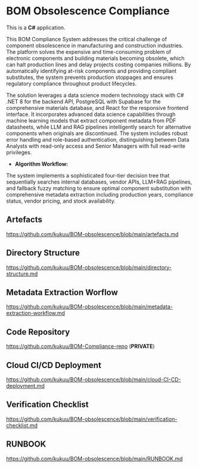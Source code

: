 # BOM Obsolescence Compliance

This is a **C#** application.  

This BOM Compliance System addresses the critical challenge of component obsolescence in manufacturing and construction industries. The platform solves the expensive and time-consuming problem of electronic components and building materials becoming obsolete, which can halt production lines and delay projects costing companies millions. By automatically identifying at-risk components and providing compliant substitutes, the system prevents production stoppages and ensures regulatory compliance throughout product lifecycles.

The solution leverages a data science modern technology stack with C# .NET 8 for the backend API, PostgreSQL with Supabase for the comprehensive materials database, and React for the responsive frontend interface. It incorporates advanced data science capabilities through machine learning models that extract component metadata from PDF datasheets, while LLM and RAG pipelines intelligently search for alternative components when originals are discontinued. The system includes robust error handling and role-based authentication, distinguishing between Data Analysts with read-only access and Senior Managers with full read-write privileges. 
 
- **Algorithm Workflow:** 

The system implements a sophisticated four-tier decision tree that sequentially searches internal databases, vendor APIs, LLM+RAG pipelines, and fallback fuzzy matching to ensure optimal component substitution with comprehensive metadata extraction including production years, compliance status, vendor pricing, and stock availability.

## Artefacts 
https://github.com/kukuu/BOM-obsolescence/blob/main/artefacts.md 

## Directory Structure
https://github.com/kukuu/BOM-obsolescence/blob/main/directory-structure.md 

## Metadata Extraction Worflow
https://github.com/kukuu/BOM-obsolescence/blob/main/metadata-extraction-workflow.md 

##  Code Repository

https://github.com/kukuu/BOM-Compliance-repo (**PRIVATE**)

## Cloud CI/CD Deployment
https://github.com/kukuu/BOM-obsolescence/blob/main/cloud-CI-CD-deployment.md

## Verification Checklist
https://github.com/kukuu/BOM-obsolescence/blob/main/verification-checklist.md
 
## RUNBOOK
https://github.com/kukuu/BOM-obsolescence/blob/main/RUNBOOK.md


